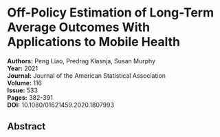 # Off-Policy Estimation of Long-Term Average Outcomes With Applications to Mobile Health

**Authors:** Peng Liao, Predrag Klasnja, Susan Murphy  
**Year:** 2021  
**Journal:** Journal of the American Statistical Association  
**Volume:** 116  
**Issue:** 533  
**Pages:** 382-391  
**DOI:** 10.1080/01621459.2020.1807993  

## Abstract


